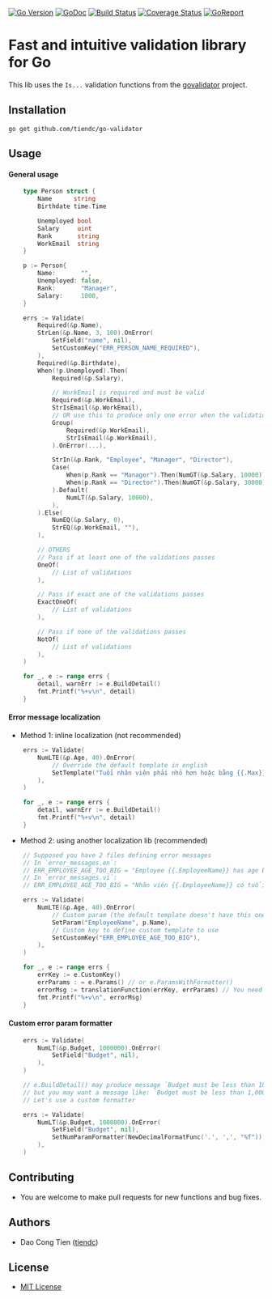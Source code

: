 [![Go Version][gover-img]][gover] [![GoDoc][doc-img]][doc] [![Build Status][ci-img]][ci] [![Coverage Status][cov-img]][cov] [![GoReport][rpt-img]][rpt]

# Fast and intuitive validation library for Go

This lib uses the `Is...` validation functions from the [govalidator](https://github.com/asaskevich/govalidator) project.

## Installation

```shell
go get github.com/tiendc/go-validator
```

## Usage

#### General usage
```go
    type Person struct {
        Name      string
        Birthdate time.Time

        Unemployed bool
        Salary     uint
        Rank       string
        WorkEmail  string
    }

    p := Person{
        Name:       "",
        Unemployed: false,
        Rank:       "Manager",
        Salary:     1000,
    }

    errs := Validate(
        Required(&p.Name),
        StrLen(&p.Name, 3, 100).OnError(
            SetField("name", nil),
            SetCustomKey("ERR_PERSON_NAME_REQUIRED"),
        ),
        Required(&p.Birthdate),
        When(!p.Unemployed).Then(
            Required(&p.Salary),

            // WorkEmail is required and must be valid
            Required(&p.WorkEmail),
            StrIsEmail(&p.WorkEmail),
            // OR use this to produce only one error when the validation fails
            Group(
                Required(&p.WorkEmail),
                StrIsEmail(&p.WorkEmail),
            ).OnError(...),

            StrIn(&p.Rank, "Employee", "Manager", "Director"),
            Case(
                When(p.Rank == "Manager").Then(NumGT(&p.Salary, 10000)),
                When(p.Rank == "Director").Then(NumGT(&p.Salary, 30000)),
            ).Default(
                NumLT(&p.Salary, 10000),
            ),
        ).Else(
            NumEQ(&p.Salary, 0),
            StrEQ(&p.WorkEmail, ""),
        ),

        // OTHERS
        // Pass if at least one of the validations passes
        OneOf(
            // List of validations
        ),

        // Pass if exact one of the validations passes
        ExactOneOf(
            // List of validations
        ),

        // Pass if none of the validations passes
        NotOf(
            // List of validations
        ),
    )

    for _, e := range errs {
        detail, warnErr := e.BuildDetail()
        fmt.Printf("%+v\n", detail)
    }
```

#### Error message localization

- Method 1: inline localization (not recommended)
```go
    errs := Validate(
        NumLTE(&p.Age, 40).OnError(
            // Override the default template in english
            SetTemplate("Tuổi nhân viên phải nhỏ hơn hoặc bằng {{.Max}}"),
        ),
    )

    for _, e := range errs {
        detail, warnErr := e.BuildDetail()
        fmt.Printf("%+v\n", detail)
    }
```

- Method 2: using another localization lib (recommended)
```go
    // Supposed you have 2 files defining error messages
    // In `error_messages.en`:
    // ERR_EMPLOYEE_AGE_TOO_BIG = "Employee {{.EmployeeName}} has age bigger than {{.Max}}"
    // In `error_messages.vi`:
    // ERR_EMPLOYEE_AGE_TOO_BIG = "Nhân viên {{.EmployeeName}} có tuổi lớn hơn {{.Max}}"

    errs := Validate(
        NumLTE(&p.Age, 40).OnError(
            // Custom param (the default template doesn't have this one)
            SetParam("EmployeeName", p.Name),
            // Custom key to define custom template to use
            SetCustomKey("ERR_EMPLOYEE_AGE_TOO_BIG"),
        ),
    )

    for _, e := range errs {
        errKey := e.CustomKey()
        errParams : = e.Params() // or e.ParamsWithFormatter()
        errorMsg := translationFunction(errKey, errParams) // You need to provide this function
        fmt.Printf("%+v\n", errorMsg)
    }
```

#### Custom error param formatter

```go
    errs := Validate(
        NumLT(&p.Budget, 1000000).OnError(
            SetField("Budget", nil),
        ),
    )

    // e.BuildDetail() may produce message `Budget must be less than 1000000`,
    // but you may want a message like: `Budget must be less than 1,000,000`.
    // Let's use a custom formatter

    errs := Validate(
        NumLT(&p.Budget, 1000000).OnError(
            SetField("Budget", nil),
            SetNumParamFormatter(NewDecimalFormatFunc('.', ',', "%f")),
        ),
    )
```

## Contributing

- You are welcome to make pull requests for new functions and bug fixes.

## Authors

- Dao Cong Tien ([tiendc](https://github.com/tiendc))

## License

- [MIT License](LICENSE)

[doc-img]: https://pkg.go.dev/badge/github.com/tiendc/go-validator
[doc]: https://pkg.go.dev/github.com/tiendc/go-validator
[gover-img]: https://img.shields.io/badge/Go-%3E%3D%201.20-blue
[gover]: https://img.shields.io/badge/Go-%3E%3D%201.20-blue
[ci-img]: https://github.com/tiendc/go-validator/actions/workflows/go.yml/badge.svg
[ci]: https://github.com/tiendc/go-validator/actions/workflows/go.yml
[cov-img]: https://codecov.io/gh/tiendc/go-validator/branch/main/graph/badge.svg
[cov]: https://codecov.io/gh/tiendc/go-validator
[rpt-img]: https://goreportcard.com/badge/github.com/tiendc/go-validator
[rpt]: https://goreportcard.com/report/github.com/tiendc/go-validator